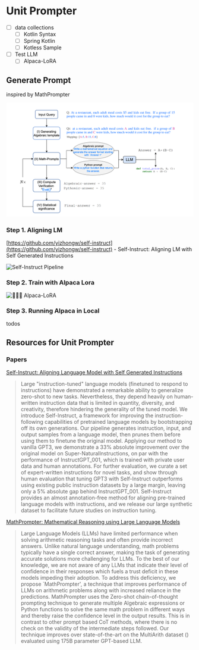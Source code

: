 # Unit Prompter

- [ ] data collections
    - [ ] Kotlin Syntax
    - [ ] Spring Kotlin
    - [ ] Kotless Sample
- [ ] Test LLM
    - [ ] Alpaca-LoRA

## Generate Prompt

inspired by MathPrompter 

![Math Prompter](resouces/math-prompter.png)

### Step 1. Aligning LM

[https://github.com/yizhongw/self-instruct](https://github.com/yizhongw/self-instruct) - Self-Instruct: Aligning LM with
Self Generated Instructions

![Self-Instruct Pipeline](https://github.com/yizhongw/self-instruct/blob/main/docs/pipeline.JPG)

### Step 2. Train with Alpaca Lora

![🦙🌲🤏 Alpaca-LoRA](https://github.com/tloen/alpaca-lora)

### Step 3. Running Alpaca in Local

todos

## Resources for Unit Prompter

### Papers

[Self-Instruct: Aligning Language Model with Self Generated Instructions](https://arxiv.org/abs/2212.10560)

> Large "instruction-tuned" language models (finetuned to respond to instructions) have demonstrated a remarkable
> ability to generalize zero-shot to new tasks. Nevertheless, they depend heavily on human-written instruction data that
> is limited in quantity, diversity, and creativity, therefore hindering the generality of the tuned model. We introduce
> Self-Instruct, a framework for improving the instruction-following capabilities of pretrained language models by
> bootstrapping off its own generations. Our pipeline generates instruction, input, and output samples from a language
> model, then prunes them before using them to finetune the original model. Applying our method to vanilla GPT3, we
> demonstrate a 33% absolute improvement over the original model on Super-NaturalInstructions, on par with the
> performance
> of InstructGPT_001, which is trained with private user data and human annotations. For further evaluation, we curate a
> set of expert-written instructions for novel tasks, and show through human evaluation that tuning GPT3 with
> Self-Instruct outperforms using existing public instruction datasets by a large margin, leaving only a 5% absolute gap
> behind InstructGPT_001. Self-Instruct provides an almost annotation-free method for aligning pre-trained language
> models
> with instructions, and we release our large synthetic dataset to facilitate future studies on instruction tuning.

[MathPrompter: Mathematical Reasoning using Large Language Models](https://paperswithcode.com/paper/mathprompter-mathematical-reasoning-using)

> Large Language Models (LLMs) have limited performance when solving arithmetic reasoning tasks and often provide
> incorrect answers. Unlike natural language understanding, math problems typically have a single correct answer, making
> the task of generating accurate solutions more challenging for LLMs. To the best of our knowledge, we are not aware of
> any LLMs that indicate their level of confidence in their responses which fuels a trust deficit in these models impeding
> their adoption. To address this deficiency, we propose `MathPrompter', a technique that improves performance of LLMs on
> arithmetic problems along with increased reliance in the predictions. MathPrompter uses the Zero-shot chain-of-thought
> prompting technique to generate multiple Algebraic expressions or Python functions to solve the same math problem in
> different ways and thereby raise the confidence level in the output results. This is in contrast to other prompt based
> CoT methods, where there is no check on the validity of the intermediate steps followed. Our technique improves over
> state-of-the-art on the MultiArith dataset () evaluated using 175B parameter GPT-based LLM. 
